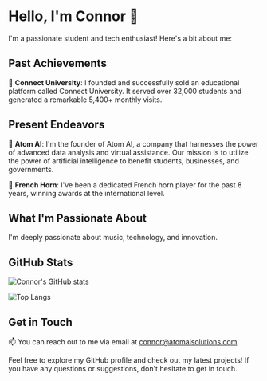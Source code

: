 # Hello, I'm Connor 👋

I'm a passionate student and tech enthusiast! Here's a bit about me:

## Past Achievements

🚀 **Connect University**:
I founded and successfully sold an educational platform called Connect University. It served over 32,000 students and generated a remarkable 5,400+ monthly visits.

## Present Endeavors

🤖 **Atom AI**:
I'm the founder of Atom AI, a company that harnesses the power of advanced data analysis and virtual assistance. Our mission is to utilize the power of artificial intelligence to benefit students, businesses, and governments.

📯 **French Horn**:
I've been a dedicated French horn player for the past 8 years, winning awards at the international level.

## What I'm Passionate About

I'm deeply passionate about music, technology, and innovation.

## GitHub Stats

[![Connor's GitHub stats](https://github-readme-stats.vercel.app/api?username=connor-engelsberg&show_icons=true&theme=radical)](https://github.com/connor-engelsberg)

![Top Langs](https://github-readme-stats.vercel.app/api/top-langs/?username=connor-engelsberg&langs_count=5&layout=compact&theme=radical&hide=jupyter%20notebook)

## Get in Touch

📫 You can reach out to me via email at [connor@atomaisolutions.com](mailto:connor@atomaisolutions.com).

Feel free to explore my GitHub profile and check out my latest projects! If you have any questions or suggestions, don't hesitate to get in touch.
